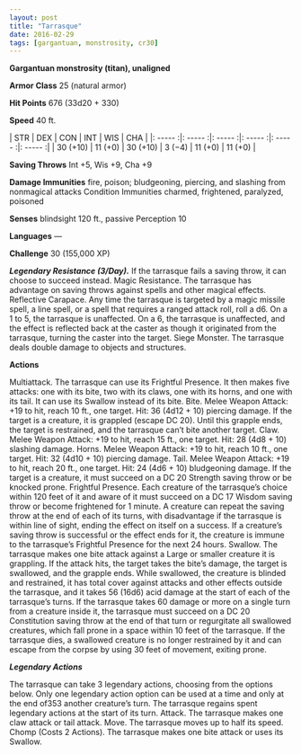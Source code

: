 ```yaml
---
layout: post
title: "Tarrasque"
date: 2016-02-29
tags: [gargantuan, monstrosity, cr30]
---
```


**Gargantuan monstrosity (titan), unaligned**

**Armor Class** 25 (natural armor)

**Hit Points** 676 (33d20 + 330)

**Speed** 40 ft.

|   STR   |   DEX   |   CON   |   INT   |   WIS   |   CHA   |
|: ----- :|: ----- :|: ----- :|: ----- :|: ----- :|: ----- :|
| 30 (+10) | 11 (+0) | 30 (+10) | 3 (−4) | 11 (+0) | 11 (+0) |

**Saving Throws** Int +5, Wis +9, Cha +9 

**Damage Immunities** fire, poison; bludgeoning, piercing, and slashing from nonmagical attacks Condition Immunities charmed, frightened, paralyzed, poisoned 

**Senses** blindsight 120 ft., passive Perception 10 

**Languages** — 

**Challenge** 30 (155,000 XP)

***Legendary Resistance (3/Day).*** If the tarrasque fails a saving throw, it can choose to succeed instead. Magic Resistance. The tarrasque has advantage on saving throws against spells and other magical effects. Reflective Carapace. Any time the tarrasque is targeted by a magic missile spell, a line spell, or a spell that requires a ranged attack roll, roll a d6. On a 1 to 5, the tarrasque is unaffected. On a 6, the tarrasque is unaffected, and the effect is reflected back at the caster as though it originated from the tarrasque, turning the caster into the target. Siege Monster. The tarrasque deals double damage to objects and structures. 

**Actions**

Multiattack. The tarrasque can use its Frightful Presence. It then makes five attacks: one with its bite, two with its claws, one with its horns, and one with its tail. It can use its Swallow instead of its bite. Bite. Melee Weapon Attack: +19 to hit, reach 10 ft., one target. Hit: 36 (4d12 + 10) piercing damage. If the target is a creature, it is grappled (escape DC 20). Until this grapple ends, the target is restrained, and the tarrasque can’t bite another target. Claw. Melee Weapon Attack: +19 to hit, reach 15 ft., one target. Hit: 28 (4d8 + 10) slashing damage. Horns. Melee Weapon Attack: +19 to hit, reach 10 ft., one target. Hit: 32 (4d10 + 10) piercing damage. Tail. Melee Weapon Attack: +19 to hit, reach 20 ft., one target. Hit: 24 (4d6 + 10) bludgeoning damage. If the target is a creature, it must succeed on a DC 20 Strength saving throw or be knocked prone. Frightful Presence. Each creature of the tarrasque’s choice within 120 feet of it and aware of it must succeed on a DC 17 Wisdom saving throw or become frightened for 1 minute. A creature can repeat the saving throw at the end of each of its turns, with disadvantage if the tarrasque is within line of sight, ending the effect on itself on a success. If a creature’s saving throw is successful or the effect ends for it, the creature is immune to the tarrasque’s Frightful Presence for the next 24 hours. Swallow. The tarrasque makes one bite attack against a Large or smaller creature it is grappling. If the attack hits, the target takes the bite’s damage, the target is swallowed, and the grapple ends. While swallowed, the creature is blinded and restrained, it has total cover against attacks and other effects outside the tarrasque, and it takes 56 (16d6) acid damage at the start of each of the tarrasque’s turns. If the tarrasque takes 60 damage or more on a single turn from a creature inside it, the tarrasque must succeed on a DC 20 Constitution saving throw at the end of that turn or regurgitate all swallowed creatures, which fall prone in a space within 10 feet of the tarrasque. If the tarrasque dies, a swallowed creature is no longer restrained by it and can escape from the corpse by using 30 feet of movement, exiting prone. 

***Legendary Actions***

The tarrasque can take 3 legendary actions, choosing from the options below. Only one legendary action option can be used at a time and only at the end of353 another creature’s turn. The tarrasque regains spent legendary actions at the start of its turn. Attack. The tarrasque makes one claw attack or tail attack. Move. The tarrasque moves up to half its speed. Chomp (Costs 2 Actions). The tarrasque makes one bite attack or uses its Swallow.